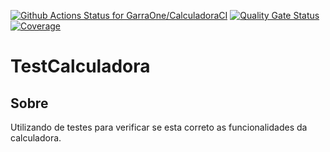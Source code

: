 [![Github Actions Status for GarraOne/CalculadoraCI](https://github.com/GarraOne/CalculadoraCI/workflows/Java%20CI%20with%20Maven/badge.svg)](https://github.com/GarraOne/CalculadoraCI/actions)
 [![Quality Gate Status](https://sonarcloud.io/api/project_badges/measure?project=GarraOne_CalculadoraCI&metric=alert_status)](https://sonarcloud.io/summary/new_code?id=GarraOne_CalculadoraCI)
 [![Coverage](https://sonarcloud.io/api/project_badges/measure?project=GarraOne_CalculadoraCI&metric=coverage)](https://sonarcloud.io/component_measures?id=GarraOne_CalculadoraCI&metric=coverage)
 
 
#  TestCalculadora
## Sobre
Utilizando de testes para verificar se esta correto as funcionalidades da calculadora.
